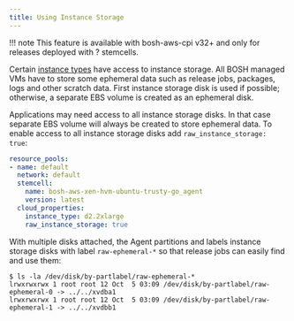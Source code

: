 ```yaml
---
title: Using Instance Storage
---
```


!!! note
    This feature is available with bosh-aws-cpi v32+ and only for releases deployed with ? stemcells.

Certain [instance types](https://aws.amazon.com/ec2/instance-types/) have access to instance storage. All BOSH managed VMs have to store some ephemeral data such as release jobs, packages, logs and other scratch data. First instance storage disk is used if possible; otherwise, a separate EBS volume is created as an ephemeral disk.

Applications may need access to all instance storage disks. In that case separate EBS volume will always be created to store ephemeral data. To enable access to all instance storage disks add `raw_instance_storage: true`:

```yaml
resource_pools:
- name: default
  network: default
  stemcell:
    name: bosh-aws-xen-hvm-ubuntu-trusty-go_agent
    version: latest
  cloud_properties:
    instance_type: d2.2xlarge
    raw_instance_storage: true
```

With multiple disks attached, the Agent partitions and labels instance storage disks with label `raw-ephemeral-*` so that release jobs can easily find and use them:

```shell
$ ls -la /dev/disk/by-partlabel/raw-ephemeral-*
lrwxrwxrwx 1 root root 12 Oct  5 03:09 /dev/disk/by-partlabel/raw-ephemeral-0 -> ../../xvdba1
lrwxrwxrwx 1 root root 12 Oct  5 03:09 /dev/disk/by-partlabel/raw-ephemeral-1 -> ../../xvdbb1
```
